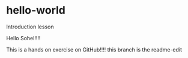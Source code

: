 # hello-world
Introduction lesson

Hello Sohel!!!!

This is a hands on exercise on GitHub!!!! 
this branch is the readme-edit 
